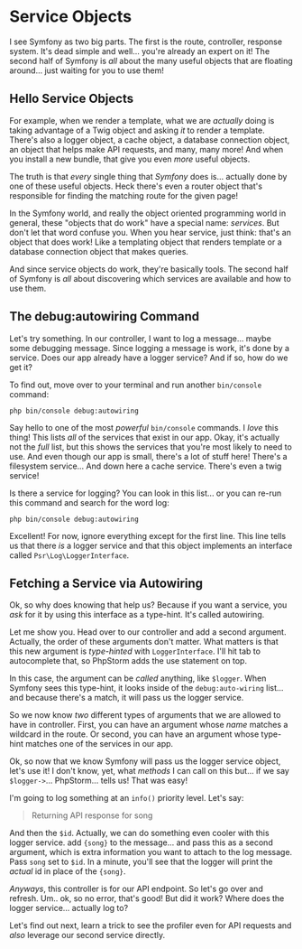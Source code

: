 # Service Objects

I see Symfony as two big parts. The first is the route, controller, response system.
It's dead simple and well... you're already an expert on it! The second half of
Symfony is *all* about the many useful objects that are floating around... just
waiting for you to use them!

## Hello Service Objects

For example, when we render a template, what we are *actually* doing is taking
advantage of a Twig object and asking *it* to render a template. There's also a
logger object, a cache object, a database connection object, an object that helps
make API requests, and many, many more! And when you install a new bundle, that
give you even *more* useful objects.

The truth is that *every* single thing that *Symfony* does is... actually done by
one of these useful objects. Heck there's even a router object that's responsible
for finding the matching route for the given page!

In the Symfony world, and really the object oriented programming world in general,
these "objects that do work" have a special name: *services*. But don't let that
word confuse you. When you hear service, just think: that's an object that does
work! Like a templating object that renders template or a database connection object
that makes queries.

And since service objects do work, they're basically tools. The second half of
Symfony is *all* about discovering which services are available and how to use
them.

## The debug:autowiring Command

Let's try something. In our controller, I want to log a message... maybe some
debugging message. Since logging a message is work, it's done by a service. Does
our app already have a logger service? And if so, how do we get it?

To find out, move over to your terminal and run another `bin/console` command:

```terminal
php bin/console debug:autowiring
```

Say hello to one of the most *powerful* `bin/console` commands. I *love* this thing!
This lists *all* of the services that exist in our app. Okay, it's actually not the
*full* list, but this shows the services that you're most likely to need to use.
And even though our app is small, there's a lot of stuff here! There's a filesystem
service... And down here a cache service. There's even a twig service!

Is there a service for logging? You can look in this list... or you can re-run this
command and search for the word log:

```terminal-silent
php bin/console debug:autowiring
```

Excellent! For now, ignore everything except for the first line. This line tells
us that there *is* a logger service and that this object implements an interface
called `Psr\Log\LoggerInterface`.

## Fetching a Service via Autowiring

Ok, so why does knowing that help us? Because if you want a service, you *ask* for
it by using this interface as a type-hint. It's called autowiring.

Let me show you. Head over to our controller and add a second argument. Actually,
the order of these arguments don't matter. What matters is that this new argument
is *type-hinted* with `LoggerInterface`. I'll hit tab to autocomplete that, so
PhpStorm adds the use statement on top.

In this case, the argument can be *called* anything, like `$logger`. When Symfony
sees this type-hint, it looks inside of the `debug:auto-wiring` list... and because
there's a match, it will pass us the logger service.

So we now know *two* different types of arguments that we are allowed to have in
controller. First, you can have an argument whose *name* matches a wildcard
in the route. Or second, you can have an argument whose type-hint matches one
of the services in our app.

Ok, so now that we know Symfony will pass us the logger service object, let's use
it! I don't know, yet, what *methods* I can call on this but... if we say
`$logger->`... PhpStorm... tells us! That was easy!

I'm going to log something at an `info()` priority level. Let's say:

> Returning API response for song

And then the `$id`. Actually, we can do something even cooler with this logger
service. add `{song}` to the message... and pass this as a second argument, which
is extra information you want to attach to the log message. Pass `song` set to
`$id`. In a minute, you'll see that the logger will print the *actual* id in place
of the `{song}`.

*Anyways*, this controller is for our API endpoint. So let's go over and refresh.
Um.. ok, so no error, that's good! But did it work? Where does the logger service...
actually log to?

Let's find out next, learn a trick to see the profiler even for API requests and
*also* leverage our second service directly.
